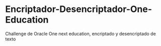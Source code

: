 # Encriptador-Desencriptador-One-Education
Challenge de Oracle One next education, encriptado y desencriptado de texto 
